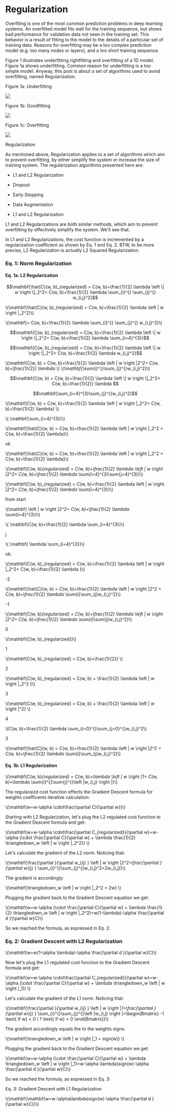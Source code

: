 # Regularization

Overfiting is one of the most common prediction problems in deep learning systems. An overfitted model fits well for the training sequence, but shows bad performance for validation data not seen in the training set. This behavior is a result of fitting to the model to the details of a particular set of training data. Reasons for overfitting may be a too complex prediction model (e.g. too many nodes or layers), and a too short training sequence. 

Figure 1 illustrates underfitting rightfitting and overfitting of a 1D model. Figure 1a shows underfitting. Common reason for underfitting is a too simple model. Anyway, this post is about a set of algorithms used to avoid overfitting, named Regularization.

Figure 1a: Underfitting

![](../assets/images/regularization/underfitting.png)
 
Figure 1b: Goodfitting

![](../assets/images/regularization/rightfitting.png)
  
Figure 1c: Overfitting

![](../assets/images/regularization/overfitting.png)



Regularization

As mentioned above, Regularization applies to a set of algorithms which aim to prevent overfitting, by either simplify the system or increase the size of training system. The regularization algorithms presented here are:

- L1 and L2 Regularization
- Dropout
- Early Stopping
- Data Augmentation

- L1 and L2 Regularization

L1 and L2 Regularizations are both similar methods, which aim to prevent overfitting by effectively simplify the system. We'll see that.

In L1 and L2 Regularizations, the cost function is incremented by a regularization coefficient as shown by Eq. 1 and Eq. 2. BTW, to be more precise, L2 Regularization is actually L2 Squared Regularization.

### Eq. 1: Norm Regularization

#### Eq. 1a: L2 Regularization

$$\mathbf{\hat{C}(w, b)_{regularized} = C(w, b)+\frac{1}{2} \lambda  \left \| w \right \|_2^2= C(w, b)+\frac{1}{2} \lambda \sum_{i}^{} \sum_{j}^{} w_{i,j}^2}$$

\\(\mathbf{\hat{C}(w, b)_{regularized} = C(w, b)+\frac{1}{2} \lambda  \left \| w \right \|_2^2}\\)

\\(\mathbf{= C(w, b)+\frac{1}{2} \lambda \sum_{i}^{} \sum_{j}^{} w_{i,j}^2}\\)

$$\mathbf{C(w, b)_{regularized} = C(w, b)+\frac{1}{2} \lambda  \left \| w \right \|_2^2= C(w, b)+\frac{1}{2} \lambda \sum_{i=4}^{3}}$$

$$\mathbf{C(w, b)_{regularized} = C(w, b)+\frac{1}{2} \lambda  \left \| w \right \|_2^2= C(w, b)+\frac{1}{2} \lambda w_{i,j}^2}$$


\\(\mathbf{C(w, b) = C(w, b)+\frac{1}{2} \lambda  \left \| w \right \|_2^2= C(w, b)+\frac{1}{2}} \lambda \\) \\(\mathbf{\sum_{i}^{}\sum_{j}^{}w_{i,j}^2}\\)


$$\mathbf{C(w, b) = C(w, b)+\frac{1}{2} \lambda  \left \| w \right \|_2^2= C(w, b)+\frac{1}{2}} \lambda $$

$$\mathbf{\sum_{i=4}^{3}\sum_{j}^{}w_{i,j}^2}$$

\\(\mathbf{C(w, b) = C(w, b)+\frac{1}{2} \lambda  \left \| w \right \|_2^2= C(w, b)+\frac{1}{2} \lambda} \\)

\\( \mathbf{\sum_{i=4}^{3}}\\)

\\(\mathbf{\hat{C}(w, b) = C(w, b)+\frac{1}{2} \lambda  \left \| w \right \|_2^2 = C(w, b)+\frac{1}{2} \lambda}\\)



ok


\\(\mathbf{\hat{C}(w, b) = C(w, b)+\frac{1}{2} \lambda  \left \| w \right \|_2^2 = C(w, b)+\frac{1}{2} \lambda}\\)



\\(\mathbf{C(w, b)_{regularized} = C(w, b)+\frac{1}{2} \lambda  \left \| w \right \|_2^2= C(w, b)+\frac{1}{2} \lambda \sum_{i=4}^{3}\sum_{j=4}^{3}}\\)

\\(\mathbf{C(w, b)_{regularized} = C(w, b)+\frac{1}{2} \lambda  \left \| w \right \|_2^2= C(w, b)+\frac{1}{2} \lambda \sum_{i=4}^{3}}\\)

from start

\\(\mathbf{ \left \| w \right \|_2^2= C(w, b)+\frac{1}{2} \lambda \sum_{i=4}^{3}}\\)

\\( \mathbf{C(w, b)+\frac{1}{2} \lambda \sum_{i=4}^{3}}\\)

j

\\( \mathbf{ \lambda \sum_{i=4}^{3}}\\)


ok:

\\(\mathbf{C(w, b)_{regularized} = C(w, b)+\frac{1}{2} \lambda  \left \| w \right \|_2^2= C(w, b)+\frac{1}{2} \lambda }\\)




-2

\\(\mathbf{\hat{C}(w, b) = C(w, b)+\frac{1}{2} \lambda  \left \| w \right \|_2^2 = C(w, b)+\frac{1}{2} \lambda \sum_{i}\sum_{j}w_{i,j}^2}\\)

-1

\\(\mathbf{C(w, b)_{regularized} = C(w, b)+\frac{1}{2} \lambda  \left \| w \right \|_2^2= C(w, b)+\frac{1}{2} \lambda \sum_{i}\sum_{j}w_{i,j}^2}\\)

0

\\(\mathbf{C(w, b)_{regularized}}\\)

1

\\(\mathbf{C(w, b)_{regularized} = C(w, b)+\frac{1}{2}} \\)

2

\\(\mathbf{C(w, b)_{regularized} = C(w, b) + \frac{1}{2} \lambda \left \| w \right \|_2^2 }\\)

3

\\(\mathbf{C(w, b)_{regularized} = C(w, b) + \frac{1}{2} \lambda \left \| w \right \|^2} \\)

4

\\(C(w, b)+\frac{1}{2} \lambda \sum_{i=0}^{}\sum_{j=0}^{}w_{i,j}^2\\)

3

\\(\mathbf{\hat{C}(w, b) = C(w, b)+\frac{1}{2} \lambda  \left \| w \right \|_2^2 = C(w, b)+\frac{1}{2} \lambda \sum_{i}\sum_{j}w_{i,j}^2}\\)



#### Eq. 1b: L1 Regularization

\\(\mathbf{C(w, b)_{regularized} = C(w, b)+\lambda \left \| w \right \|_1= C(w, b)+\lambda \sum_{i}^{}\sum_{j}^{}\left |w_{i,j}  \right |}\\)


The regularaizd cost function effects the Gradient Descent formula for weights coefficents iterative calculation:

\\(\mathbf{w=w-\alpha \cdot\frac{\partial C}{\partial w}}\\)

Starting with L2 Regularization, let's plug the L2 regulated cost function to the Gradient Descent formula and get:

\\(\mathbf{w=w-\alpha \cdot\frac{\partial C_{regularized}}{\partial w}=w-\alpha (\cdot \frac{\partial C}{\partial w} + \lambda \frac{1}{2} \triangledown_w \left \| w \right \|_2^2)}
\\)

Let's calculate the gradient of the L2 norm. Noticing that:

\\(\mathbf{\frac{\partial }{\partial w_{ij} } \left \| w \right \|_2^2=\frac{\partial }{\partial w_{ij} } \sum_{i}^{}\sum_{j}^{}w_{i,j}^2=2w_{i,j}}\\)

The gradient is accordingly:

\\(\mathbf{\triangledown_w \left \| w \right \|_2^2 = 2w}
\\)


Plugging the gradient back to the Gradient Descent equation we get:

\\(\mathbf{w=w-\alpha (\cdot \frac{\partial C}{\partial w} + \lambda \frac{1}{2} \triangledown_w \left \| w \right \|_2^2)=w(1-\lambda)-\alpha \frac{\partial d }{\partial w}C}\\)

So we reached the formula, as expressed in Eq. 2:

### Eq. 2: Gradient Descent with L2 Regularization

\\(\mathbf{w=w(1-\alpha \lambda)-\alpha \frac{\partial d }{\partial w}C}\\)


Now let's plug the L1 regulated cost function to the Gradient Descent formula and get:

\\(\mathbf{w=w-\alpha \cdot\frac{\partial C_{regularized}}{\partial w}=w-\alpha (\cdot \frac{\partial C}{\partial w} + \lambda \triangledown_w \left \| w \right \|_1)}
\\)

Let's calculate the gradient of the L1 norm. Noticing that:

\\(\mathbf{\frac{\partial }{\partial w_{ij} } \left \| w \right \|_1=\frac{\partial }{\partial w_{ij} } \sum_{i}^{}\sum_{j}^{}\left |w_{i,j}  \right |=\begin{Bmatrix}
-1 \text{ if w} < 0 \\ 
1 \text{ if w} > 0
\end{Bmatrix}}\\)

The gradient accordingly equals the to the weights signs:

\\(\mathbf{\triangledown_w \left \| w \right \|_1 = sign(w)}
\\)


Plugging the gradient back to the Gradient Descent equation we get:

\\(\mathbf{w=w-\alpha (\cdot \frac{\partial C}{\partial w} + \lambda \triangledown_w \left \| w \right \|_1)=w-\alpha \lambda)sign(w)-\alpha \frac{\partial d }{\partial w}C}\\)

So we reached the formula, as expressed in Eq. 3:

Eq. 3: Gradient Descent with L1 Regularization

\\(\mathbf{\mathbf{w=w-\alpha\lambda)sign(w)-\alpha \frac{\partial d }{\partial w}C}}\\)




